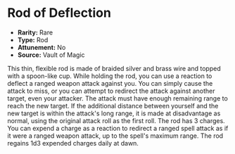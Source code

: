 # Rod of Deflection

- **Rarity:** Rare
- **Type:** Rod
- **Attunement:** No
- **Source:** Vault of Magic

This thin, flexible rod is made of braided silver and brass wire and topped with a spoon-like cup. While holding the rod, you can use a reaction to deflect a ranged weapon attack against you. You can simply cause the attack to miss, or you can attempt to redirect the attack against another target, even your attacker. The attack must have enough remaining range to reach the new target. If the additional distance between yourself and the new target is within the attack's long range, it is made at disadvantage as normal, using the original attack roll as the first roll. The rod has 3 charges. You can expend a charge as a reaction to redirect a ranged spell attack as if it were a ranged weapon attack, up to the spell's maximum range. The rod regains 1d3 expended charges daily at dawn.
